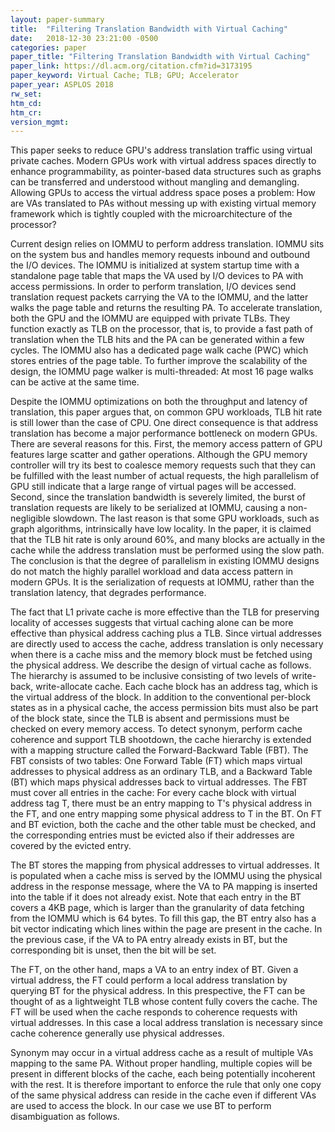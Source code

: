 ```yaml
---
layout: paper-summary
title:  "Filtering Translation Bandwidth with Virtual Caching"
date:   2018-12-30 23:21:00 -0500
categories: paper
paper_title: "Filtering Translation Bandwidth with Virtual Caching"
paper_link: https://dl.acm.org/citation.cfm?id=3173195
paper_keyword: Virtual Cache; TLB; GPU; Accelerator
paper_year: ASPLOS 2018
rw_set: 
htm_cd: 
htm_cr: 
version_mgmt: 
---
```


This paper seeks to reduce GPU's address translation traffic using virtual private caches. Modern GPUs work with
virtual address spaces directly to enhance programmability, as pointer-based data structures such as graphs can be 
transferred and understood without mangling and demangling. Allowing GPUs to access the virtual address space poses a 
problem: How are VAs translated to PAs without messing up with existing virtual memory framework which is tightly coupled
with the microarchitecture of the processor? 

Current design relies on IOMMU to perform address translation. IOMMU sits on the system bus and handles memory requests 
inbound and outbound the I/O devices. The IOMMU is initialized at system startup time with a standalone page table that
maps the VA used by I/O devices to PA with access permissions. In order to perform translation, I/O devices send translation
request packets carrying the VA to the IOMMU, and the latter walks the page table and returns the resulting PA. To accelerate
translation, both the GPU and the IOMMU are equipped with private TLBs. They function exactly as TLB on the processor, that is,
to provide a fast path of translation when the TLB hits and the PA can be generated within a few cycles. The IOMMU also 
has a dedicated page walk cache (PWC) which stores entries of the page table. To further improve the scalability of the design,
the IOMMU page walker is multi-threaded: At most 16 page walks can be active at the same time. 

Despite the IOMMU optimizations on both the throughput and latency of translation, this paper argues that, on common GPU 
workloads, TLB hit rate is still lower than the case of CPU. One direct consequence is that address translation has become a 
major performance bottleneck on modern GPUs. There are several reasons for this. First, the memory access pattern of GPU 
features large scatter and gather operations. Although the GPU memory controller will try its best to coalesce memory 
requests such that they can be fulfilled with the least number of actual requests, the high parallelism of GPU still 
indicate that a large range of virtual pages will be accessed. Second, since the translation bandwidth is severely limited, 
the burst of translation requests are likely to be serialized at IOMMU, causing a non-negligible slowdown. The last reason
is that some GPU workloads, such as graph algorithms, intrinsically have low locality. In the paper, it is claimed that
the TLB hit rate is only around 60%, and many blocks are actually in the cache while the address translation must be 
performed using the slow path. The conclusion is that the degree of parallelism in existing IOMMU designs do not 
match the highly parallel workload and data access pattern in modern GPUs. It is the serialization of requests at IOMMU,
rather than the translation latency, that degrades performance.

The fact that L1 private cache is more effective than the TLB for preserving locality of accesses suggests that virtual
caching alone can be more effective than physical address caching plus a TLB. Since virtual addresses are directly
used to access the cache, address translation is only necessary when there is a cache miss and the memory block must
be fetched using the physical address. We describe the design of virtual cache as follows. The hierarchy is assumed to 
be inclusive consisting of two levels of write-back, write-allocate cache. Each cache block has an address tag, which is the 
virtual address of the block. In addition to the conventional per-block states as in a physical cache, the access 
permission bits must also be part of the block state, since the TLB is absent and permissions must be checked on every 
memory access. To detect synonym, perform cache coherence and support TLB shootdown, the cache hierarchy is extended 
with a mapping structure called the Forward-Backward Table (FBT). The FBT consists of two tables: One Forward Table (FT)
which maps virtual addresses to physical address as an ordinary TLB, and a Backward Table (BT) which maps physical
addresses back to virtual addresses. The FBT must cover all entries in the cache: For every cache block with virtual 
address tag T, there must be an entry mapping to T's physical address in the FT, and one entry mapping some physical 
address to T in the BT. On FT and BT eviction, both the cache and the other table must be checked, and the corresponding
entries must be evicted also if their addresses are covered by the evicted entry. 

The BT stores the mapping from physical addresses to virtual addresses. It is populated when a cache miss is served by 
the IOMMU using the physical address in the response message, where the VA to PA mapping is inserted into the table if
it does not already exist. Note that each entry in the BT covers a 4KB page, which is larger than the granularity of 
data fetching from the IOMMU which is 64 bytes. To fill this gap, the BT entry also has a bit vector indicating which 
lines within the page are present in the cache. In the previous case, if the VA to PA entry already exists in BT, 
but the corresponding bit is unset, then the bit will be set.

The FT, on the other hand, maps a VA to an entry index of BT. Given a virtual address, the FT could perform a 
local address translation by querying BT for the physical address. In this prespective, the FT can be thought of 
as a lightweight TLB whose content fully covers the cache. The FT will be used when the cache responds to coherence
requests with virtual addresses. In this case a local address translation is necessary since cache coherence 
generally use physical addresses.

Synonym may occur in a virtual address cache as a result of multiple VAs mapping to the same PA. Without proper handling,
multiple copies will be present in different blocks of the cache, each being potentially incoherent with the rest. It 
is therefore important to enforce the rule that only one copy of the same physical address can reside in the cache
even if different VAs are used to access the block. In our case we use BT to perform disambiguation as follows.
